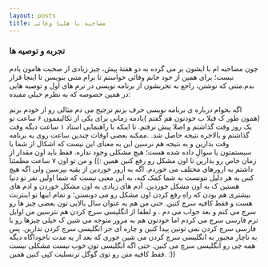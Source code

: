```yaml
---
layout: posts
title: مصاحبه با هلیا وفائی
---
```


### تجربه و توصیه ها

چون مصاحبه ام با ایشون بر می گرده به دو هفتۀ پیش، چیز زیادی از صحبت هامون یادم نیست؛ برای همین از خود خانم وفائی خواستم تا برام متنی بنویسن تا اینجا قرار بدم.متنی که نوشتن، راجع به تجربشون از برنامه نویسی در ترم های اول و توصیه هایی در همین خصوصه که به نظرم خیلی مفیده:

اگه بخوام درباره ی برنامه نویسی حرف بزنم ترجیح می دم مثالی رو از خودم بزنم
(همون طور ک قبلا ب خودتون هم گفتم )یادمه زمانی برای یکی از تکالیفمون ۶ ساعت تو یک روز وقت گذاشتم و اصلا پیش نرفتم. تا اینکه با راهنمایی استاد ۱ ساعت دیگه وقت گذاشتم و بالاخره نتیجه حاصل شد.
.ممکنه بعضی اوقات چندین ساعت روی یه برنامه وقت بذارین و به نتیجه هم نرسین
این به معنای این نیست که اشکال از شما یا سیستمتون یا سوالِ داده شده هست؛ 
هیچ مشکلی وجود نداره.
فقط باید اون مقدار از زمان خاص رو بذارین تا اون مشکل رو رفع کنین
همین :))
و من تو اون ۷ ساعت مطمئنا داشتم به ارورهای مختلف می خوردم.
اگه به ارور خوردین از بقیه بپرسین
ولی اگه هیچ کس به هر دلیل نتونست به شما کمک کنه، به این معنی نیست که شما اولین نفر تو دنیا هستین ک به اون مشکل خوردین.
آدم های زیادی به اون مشکل خوردن و ادم های بیشتری هم بودن که راهِ رفع کردن اون مشکل رو می دونستن؛
و تمام اینها تو اینترنت هست و فقط کافیه سرچ کنین.
حتی من هم به عنوان سال بالایی تون بعضی چیز ها رو سرچ می کنم و بعد جواب می دم .
و لطفا از انگلیسی سرچ کردن هم نترسین
من اوایل ترم فارسی سرچ می کردم اما خودتون هم به مرور متوجه می شین ک خیلی چیزها رو با فارسی سرچ کردن نمی تونین پیدا کنین و چاره ای جز انگلیسی سرچ کردن ندارین.
پس به ناچار مجبور به انگلیسی سرچ کردن می شین جوری که بعد از یه مدت ناخوداگاه دیگه همه چی رو انگلیسی سرچ می کنین.
حتی اگه انگلیسی تون خوب نیست مشکلی نیست .فقط کافیه متن رو توی گوگل ترنسلیت کپی کنین 
همین :))


